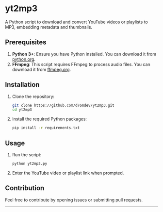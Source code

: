# yt2mp3

A Python script to download and convert YouTube videos or playlists to MP3, embedding metadata and thumbnails.

## Prerequisites

1. **Python 3+**: Ensure you have Python installed. You can download it from [python.org](https://www.python.org/downloads/).
2. **FFmpeg**: This script requires FFmpeg to process audio files. You can download it from [ffmpeg.org](https://ffmpeg.org/download.html).

## Installation

1. Clone the repository:
    ```sh
    git clone https://github.com/d7omdev/yt2mp3.git
    cd yt2mp3
    ```

2. Install the required Python packages:
    ```sh
    pip install -r requirements.txt
    ```

## Usage

1. Run the script:
    ```sh
    python yt2mp3.py
    ```

2. Enter the YouTube video or playlist link when prompted.

## Contribution

Feel free to contribute by opening issues or submitting pull requests.

---
